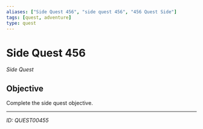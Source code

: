 ```yaml
---
aliases: ["Side Quest 456", "side quest 456", "456 Quest Side"]
tags: [quest, adventure]
type: quest
---
```


# Side Quest 456

*Side Quest*

## Objective
Complete the side quest objective.

---
*ID: QUEST00455*